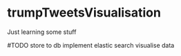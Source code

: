 # trumpTweetsVisualisation
Just learning some stuff

#TODO
store to db 
implement elastic search
visualise data
